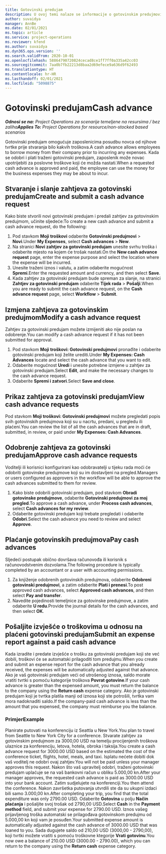 ```yaml
---
title: Gotovinski predujam
description: U ovoj temi nalaze se informacije o gotovinskim predujmovima.
author: suvaidya
manager: AnnBe
ms.date: 02/01/2021
ms.topic: article
ms.service: project-operations
ms.reviewer: kfend
ms.author: suvaidya
ms.dyn365.ops.version: ''
ms.search.validFrom: 2020-10-01
ms.openlocfilehash: 58864790720824cecad8ce1ff7ff0a335a42cc03
ms.sourcegitcommit: 7aa0b7fb22213d8baa2d69efece9a636d9f62493
ms.translationtype: HT
ms.contentlocale: hr-HR
ms.lasthandoff: 02/01/2021
ms.locfileid: "5098875"
---
```

# <a name="cash-advance"></a><span data-ttu-id="6134d-103">Gotovinski predujam</span><span class="sxs-lookup"><span data-stu-id="6134d-103">Cash advance</span></span>

<span data-ttu-id="6134d-104">_**Odnosi se na:** Project Operations za scenarije temeljene na resursima / bez zaliha_</span><span class="sxs-lookup"><span data-stu-id="6134d-104">_**Applies To:** Project Operations for resource/non-stocked based scenarios_</span></span>

<span data-ttu-id="6134d-105">Gotovinski predujam omogućuje zaposlenicima posudbu novca od njihove tvrtke prije stvaranja bilo kakvih troškova.</span><span class="sxs-lookup"><span data-stu-id="6134d-105">A cash advance allows employees to borrow money from their company prior to incurring any expenses.</span></span> <span data-ttu-id="6134d-106">Kada se odobri i plati traženi gotovinski predujam, zaposlenik može novac upotrijebiti za poslovne troškove koji će možda nastati.</span><span class="sxs-lookup"><span data-stu-id="6134d-106">When a requested cash advance is approved and paid, the employee can use the money for the business expenses they may be about to incur.</span></span> 

## <a name="create-and-submit-a-cash-advance-request"></a><span data-ttu-id="6134d-107">Stvaranje i slanje zahtjeva za gotovinski predujam</span><span class="sxs-lookup"><span data-stu-id="6134d-107">Create and submit a cash advance request</span></span>
<span data-ttu-id="6134d-108">Kako biste stvorili novi gotovinski predujam i predali zahtjev za gotovinskim predujmom, učinite sljedeće:</span><span class="sxs-lookup"><span data-stu-id="6134d-108">To create a new cash advance and submit a cash advance request, do the following:</span></span> 

1. <span data-ttu-id="6134d-109">Pod stavkom **Moji troškovi** odaberite **Gotovinski predujmovi** > **Novi**.</span><span class="sxs-lookup"><span data-stu-id="6134d-109">Under **My Expenses**, select **Cash advances** > **New**.</span></span> 
2. <span data-ttu-id="6134d-110">Na stranici **Novi zahtjev za gotovinski predujam** unesite svrhu troška i odaberite mjesto na kojem će trošak nastati.</span><span class="sxs-lookup"><span data-stu-id="6134d-110">On the **New cash advance request** page, enter the expense purpose and select the location where the expense will be incurred.</span></span>
3. <span data-ttu-id="6134d-111">Unesite traženi iznos i valutu, a zatim odaberite mogućnost **Spremi**.</span><span class="sxs-lookup"><span data-stu-id="6134d-111">Enter the requested amount and currency, and then select **Save**.</span></span> 
4. <span data-ttu-id="6134d-112">Kada zahtjev za gotovinski predujam bude spreman za slanje, na stranici **Zahtjev za gotovinski predujam** odaberite **Tijek rada** > **Pošalji**.</span><span class="sxs-lookup"><span data-stu-id="6134d-112">When you are ready to submit the cash advance request, on the **Cash advance request** page, select **Workflow** > **Submit**.</span></span>

## <a name="modify-a-cash-advance-request"></a><span data-ttu-id="6134d-113">Izmjena zahtjeva za gotovinskim predujmom</span><span class="sxs-lookup"><span data-stu-id="6134d-113">Modify a cash advance request</span></span>

<span data-ttu-id="6134d-114">Zahtjev za gotovinski predujam možete izmijeniti ako nije poslan na odobrenje.</span><span class="sxs-lookup"><span data-stu-id="6134d-114">You can modify a cash advance request if it has not been submitted for approval.</span></span>

1. <span data-ttu-id="6134d-115">Pod stavkom **Moji troškovi: Gotovinski predujmovi** pronađite i odaberite gotovinski predujam koji želite urediti.</span><span class="sxs-lookup"><span data-stu-id="6134d-115">Under **My Expenses: Cash Advances** locate and select the cash advance that you want to edit.</span></span>
2. <span data-ttu-id="6134d-116">Odaberite mogućnost **Uredi** i unesite potrebne izmjene u zahtjev za gotovinski predujam.</span><span class="sxs-lookup"><span data-stu-id="6134d-116">Select **Edit**, and make the necessary changes to the cash advance request.</span></span> 
3. <span data-ttu-id="6134d-117">Odaberite **Spremi i zatvori**.</span><span class="sxs-lookup"><span data-stu-id="6134d-117">Select **Save and close**.</span></span>


## <a name="view-cash-advance-requests"></a><span data-ttu-id="6134d-118">Prikaz zahtjeva za gotovinski predujam</span><span class="sxs-lookup"><span data-stu-id="6134d-118">View cash advance requests</span></span>
<span data-ttu-id="6134d-119">Pod stavkom **Moji troškovi: Gotovinski predujmovi** možete pregledati popis svih gotovinskih predujmova koji su u nacrtu, predani, u pregledu ili plaćeni.</span><span class="sxs-lookup"><span data-stu-id="6134d-119">You can review the list of all the cash advances that are in draft, submitted, in review, or paid under **My Expenses: Cash Advances**.</span></span> 

## <a name="approve-cash-advance-requests"></a><span data-ttu-id="6134d-120">Odobrenje zahtjeva za gotovinski predujam</span><span class="sxs-lookup"><span data-stu-id="6134d-120">Approve cash advance requests</span></span>

<span data-ttu-id="6134d-121">Voditelji ili korisnici konfigurirani kao odobravatelji u tijeku rada moći će odobriti gotovinske predujmove koji su im dostavljeni na pregled.</span><span class="sxs-lookup"><span data-stu-id="6134d-121">Managers or users configured as approvers in the workflow will be able to approve the cash advances submitted to them for review.</span></span> 

1. <span data-ttu-id="6134d-122">Kako biste odobrili gotovinski predujam, pod stavkom **Obradi gotovinske predujmove**, odaberite **Gotovinski predujmovi za moj pregled**.</span><span class="sxs-lookup"><span data-stu-id="6134d-122">To approve a cash advance, under **Process cash advances**, select **Cash advances for my review**.</span></span>
2. <span data-ttu-id="6134d-123">Odaberite gotovinski predujam koji trebate pregledati i odaberite **Odobri**.</span><span class="sxs-lookup"><span data-stu-id="6134d-123">Select the cash advance you need to review and select **Approve**.</span></span>  

## <a name="pay-cash-advances"></a><span data-ttu-id="6134d-124">Plaćanje gotovinskih predujmova</span><span class="sxs-lookup"><span data-stu-id="6134d-124">Pay cash advances</span></span> 
<span data-ttu-id="6134d-125">Sljedeći postupak obično dovršava računovođa ili korisnik s računovodstvenim dozvolama.</span><span class="sxs-lookup"><span data-stu-id="6134d-125">The following procedure is typically completed by an accountant or a user with accounting permissions.</span></span>

1. <span data-ttu-id="6134d-126">Za knjiženje odobrenih gotovinskih predujmova, odaberite **Odobreni gotovinski predujmovi**, a zatim odaberite **Plati i prenesi**.</span><span class="sxs-lookup"><span data-stu-id="6134d-126">To post approved cash advances, select **Approved cash advances**, and then select **Pay and transfer**.</span></span>  
2. <span data-ttu-id="6134d-127">Navedite pojedinosti temeljnice za gotovinske predujmove, a zatim odaberite **U redu**.</span><span class="sxs-lookup"><span data-stu-id="6134d-127">Provide the journal details for the cash advances, and then select **OK**.</span></span> 

## <a name="submit-an-expense-report-against-a-paid-cash-advance"></a><span data-ttu-id="6134d-128">Pošaljite izvješće o troškovima u odnosu na plaćeni gotovinski predujam</span><span class="sxs-lookup"><span data-stu-id="6134d-128">Submit an expense report against a paid cash advance</span></span> 

<span data-ttu-id="6134d-129">Kada izradite i predate izvješće o trošku za gotovinski predujam koji ste već dobili, troškovi će se automatski prilagoditi tom predujmu.</span><span class="sxs-lookup"><span data-stu-id="6134d-129">When you create and submit an expense report for the cash advance that you already received, the expenses will be automatically adjusted against that advance.</span></span> <span data-ttu-id="6134d-130">Ako je vaš gotovinski predujam veći od utrošenog iznosa, saldo morate vratiti tvrtki s pomoću kategorije troškova **Povrat gotovine**.</span><span class="sxs-lookup"><span data-stu-id="6134d-130">If your cash advance is greater than the expensed amount, you must return the balance to the company using the **Return cash** expense category.</span></span> <span data-ttu-id="6134d-131">Ako je gotovinski predujam koji je tvrtka platila manji od iznosa koji ste potrošili, tvrtka vam mora nadoknaditi saldo.</span><span class="sxs-lookup"><span data-stu-id="6134d-131">If the company-paid cash advance is less than the amount that you expensed, the company must reimburse you the balance.</span></span> 

### <a name="example"></a><span data-ttu-id="6134d-132">Primjer</span><span class="sxs-lookup"><span data-stu-id="6134d-132">Example</span></span>
<span data-ttu-id="6134d-133">Planirate putovati na konferenciju iz Seattla u New York.</span><span class="sxs-lookup"><span data-stu-id="6134d-133">You plan to travel from Seattle to New York City for a conference.</span></span> <span data-ttu-id="6134d-134">Stvarate zahtjev za gotovinskim predujmom za 3000,00 USD na temelju procijenjenih troškova ulaznice za konferenciju, letova, hotela, obroka i taksija.</span><span class="sxs-lookup"><span data-stu-id="6134d-134">You create a cash advance request for 3000.00 USD based on the estimated the cost of the conference ticket, flights, hotel, meals, and taxi.</span></span> <span data-ttu-id="6134d-135">Isplatu nećete dobiti dok vaš voditelj ne odobri ovaj zahtjev.</span><span class="sxs-lookup"><span data-stu-id="6134d-135">You will not be paid unless your manager approves this request.</span></span> <span data-ttu-id="6134d-136">Nakon što vaš upravitelj odobri, traženi gotovinski predujam uplaćuje se na vaš bankovni račun u obliku 5.000,00 kn.</span><span class="sxs-lookup"><span data-stu-id="6134d-136">After your manager approves, the requested cash advance is paid as 3000.00 USD into your bank account.</span></span> <span data-ttu-id="6134d-137">Zatim sudjelujete na konferenciji.</span><span class="sxs-lookup"><span data-stu-id="6134d-137">You then attend the conference.</span></span> <span data-ttu-id="6134d-138">Nakon završetka putovanja utvrdili ste da su ukupni izdaci bili samo 3.000,00 kn.</span><span class="sxs-lookup"><span data-stu-id="6134d-138">After completing your trip, you find that the total expenditure was only 2790.00 USD.</span></span> <span data-ttu-id="6134d-139">Odaberite **Gotovina** u polju **Način plaćanja** i pošaljite svoj trošak od 2790,00 USD.</span><span class="sxs-lookup"><span data-stu-id="6134d-139">Select **Cash** in the **Payment method** field, and submit your expense for 2790.00 USD.</span></span> <span data-ttu-id="6134d-140">Iznos vašeg prijavljenog troška automatski se prilagođava gotovinskom predujmu od 5.000,00 kn koji vam je posuđen.</span><span class="sxs-lookup"><span data-stu-id="6134d-140">Your submitted expense amount is automatically adjusted against the cash advance of 3000.00 USD that was loaned to you.</span></span> <span data-ttu-id="6134d-141">Sada dugujete saldo od 210,00 USD (3000,00 - 2790,00), koji tvrtki možete vratiti s pomoću troškovne ktegorije **Vrati gotovinu**.</span><span class="sxs-lookup"><span data-stu-id="6134d-141">You now owe a balance of 210.00 USD (3000.00 - 2790.00), which you can return to the company using the **Return cash** expense category.</span></span>


